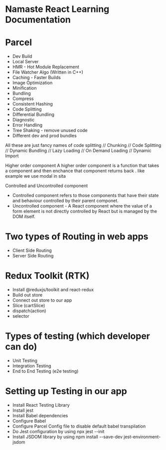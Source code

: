 # Namaste React Learning Documentation

# Parcel

- Dev Build
- Local Server
- HMR - Hot Module Replacement
- File Watcher Algo (Written in C++)
- Caching - Faster Builds
- Image Optimization
- Minification
- Bundling
- Compress
- Consistent Hashing
- Code Splitting
- Differential Bundling
- Diagnostic
- Error Handling
- Tree Shaking - remove unused code
- Different dev and prod bundles

All these are just fancy names of code splitting
// Chunking
// Code Splitting
// Dynamic Bundling
// Lazy Loading
// On Demand Loading
// Dynamic Import

Higher order component
A higher order component is a function that takes a component and then enchance that component returns back . like example we use modal in sita

Controlled and Uncontrolled component

- Controlled component refers to those components that have their state and behaviour controlled by their parent componet.
- Uncontrolled component - A React component where the value of a form element is not directly controlled by React but is managed by the DOM itself.

# Two types of Routing in web apps

- Client Side Routing
- Server Side Routing

# Redux Toolkit (RTK)

- Install @reduxjs/toolkit and react-redux
- Build out store
- Connect out store to our app
- Slice (cartSlice)
- dispatch(action)
- selector

# Types of testing (which developer can do)

- Unit Testing
- Integration Testing
- End to End Testing (e2e testing)

# Setting up Testing in our app

- Install React Testing Library
- Install jest
- Install Babel dependencies
- Configure Babel
- Configure Parcel Config file to disable default babel transpilation
- Do Jest configuration by using npx jest --init
- Install JSDOM library by using npm install --save-dev jest-environment-jsdom
